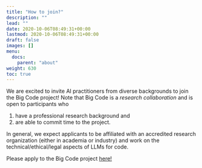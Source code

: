 ```yaml
---
title: "How to join?"
description: ""
lead: ""
date: 2020-10-06T08:49:31+00:00
lastmod: 2020-10-06T08:49:31+00:00
draft: false
images: []
menu:
  docs:
    parent: "about"
weight: 630
toc: true
---
```


We are excited to invite AI practitioners from diverse backgrounds to join the Big Code project! Note that Big Code is a *research collaboration* and is open to participants who 
1. have a professional research background and 
2. are able to commit time to the project.  

In general, we expect applicants to be affiliated with an accredited research organization (either in academia or industry) and work on the technical/ethical/legal aspects of LLMs for code. 

Please apply to the Big Code project [here!](TODO) 